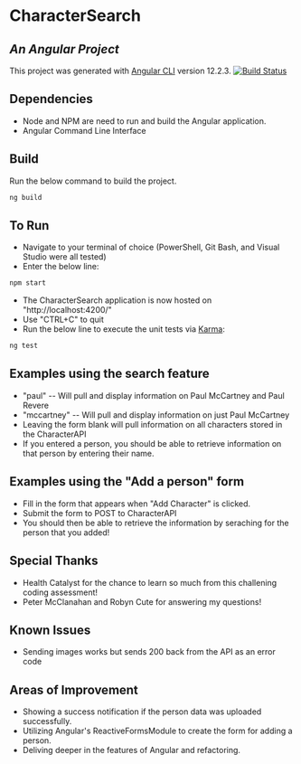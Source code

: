 # CharacterSearch
## _An Angular Project_
This project was generated with [Angular CLI](https://github.com/angular/angular-cli) version 12.2.3.
[![Build Status](https://travis-ci.org/joemccann/dillinger.svg?branch=master)](https://travis-ci.org/joemccann/dillinger)

## Dependencies
- Node and NPM are need to run and build the Angular application.
- Angular Command Line Interface

## Build
Run the below command to build the project.
```sh
ng build
```

## To Run
- Navigate to your terminal of choice (PowerShell, Git Bash, and Visual Studio were all tested)
- Enter the below line:
```sh
npm start
```
- The CharacterSearch application is now hosted on "http://localhost:4200/"
- Use "CTRL+C" to quit
- Run the below line to execute the unit tests via [Karma](https://karma-runner.github.io):
```sh
ng test
```


## Examples using the search feature
- "paul"
-- Will pull and display information on Paul McCartney and Paul Revere
- "mccartney"
-- Will pull and display information on just Paul McCartney
- Leaving the form blank will pull information on all characters stored in the CharacterAPI
- If you entered a person, you should be able to retrieve information on that person by entering their name.

## Examples using the "Add a person" form
- Fill in the form that appears when "Add Character" is clicked.
- Submit the form to POST to CharacterAPI 
- You should then be able to retrieve the information by seraching for the person that you added!

## Special Thanks
- Health Catalyst for the chance to learn so much from this challening coding assessment!
- Peter McClanahan and Robyn Cute for answering my questions!

## Known Issues
- Sending images works but sends 200 back from the API as an error code

## Areas of Improvement
- Showing a success notification if the person data was uploaded successfully.
- Utilizing Angular's ReactiveFormsModule to create the form for adding a person.
- Deliving deeper in the features of Angular and refactoring.